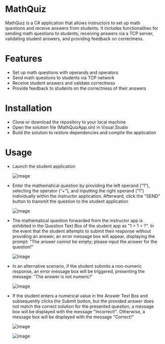 # **MathQuiz**

MathQuiz is a C# application that allows instructors to set up math questions and receive answers from students. It includes functionalities for sending math questions to students, receiving answers via a TCP server, validating student answers, and providing feedback on correctness.

# Features
* Set up math questions with operands and operators
* Send math questions to students via TCP network
* Receive student answers and validate correctness
* Provide feedback to students on the correctness of their answers

# Installation
* Clone or download the repository to your local machine
* Open the solution file (MathQuizApp.sln) in Visual Studio
* Build the solution to restore dependencies and compile the application

# Usage
* Launch the student application

  ![image](https://github.com/YunChen2023/MathQuiz/assets/143974178/15965d8d-e9d4-42b4-b92a-d11ae99a174d)

* Enter the mathematical question by providing the left operand (“1”), selecting the operator (“+”), and inputting the right operand (“1”) individually within the instructor application. Afterward, click the "SEND" button to transmit the question to the student application

  ![image](https://github.com/YunChen2023/MathQuiz/assets/143974178/8079079a-3bed-463c-9c1e-3a031bc362b6)

* The mathematical question forwarded from the instructor app is exhibited in the Question Text Box of the student app as "1 + 1 = ?". In the event that the student attempts to submit their response without providing an answer, an error message box will appear, displaying the prompt: "The answer cannot be empty; please input the answer for the question!"

  ![image](https://github.com/YunChen2023/MathQuiz/assets/143974178/6896a47e-3c41-4892-ba7b-e525b0128aba)

* In an alternative scenario, if the student submits a non-numeric response, an error message box will be triggered, presenting the message: "The answer is not numeric!"

  ![image](https://github.com/YunChen2023/MathQuiz/assets/143974178/635972da-8402-4989-be94-27f1854f198d)

* If the student enters a numerical value in the Answer Text Box and subsequently clicks the Submit button, but the provided answer does not match the correct solution for the presented question, a message box will be displayed with the message "Incorrect!". Otherwise, a message box will be displayed with the message "Correct!"

  ![image](https://github.com/YunChen2023/MathQuiz/assets/143974178/13a0d361-c5a8-4657-a326-ca32b9fbdad7)

  ![image](https://github.com/YunChen2023/MathQuiz/assets/143974178/501344e7-99c9-4215-87b4-8d1d1e8ac8fe)






